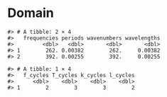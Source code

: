Domain
================

    #> # A tibble: 2 × 4
    #>   frequencies periods wavenumbers wavelengths
    #>         <dbl>   <dbl>       <dbl>       <dbl>
    #> 1        262. 0.00382        262.     0.00382
    #> 2        392. 0.00255        392.     0.00255

    #> # A tibble: 1 × 4
    #>   f_cycles T_cycles k_cycles l_cycles
    #>      <dbl>    <dbl>    <dbl>    <dbl>
    #> 1        2        3        3        2

